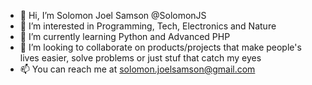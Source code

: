 - 👋 Hi, I’m Solomon Joel Samson @SolomonJS
- 👀 I’m interested in Programming, Tech, Electronics and Nature
- 🌱 I’m currently learning Python and Advanced PHP
- 💞️ I’m looking to collaborate on products/projects that make people's lives easier, solve problems or just stuf that catch my eyes
- 📫 You can reach me at solomon.joelsamson@gmail.com

<!---
SolomonJS/SolomonJS is a ✨ special ✨ repository because its `README.md` (this file) appears on your GitHub profile.
You can click the Preview link to take a look at your changes.
--->
